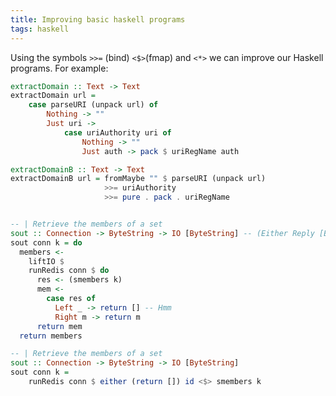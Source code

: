 ```yaml
---
title: Improving basic haskell programs
tags: haskell
---
```

Using the symbols `>>=` (bind) `<$>`(fmap) and `<*>` we can improve our Haskell programs.
For example:


```haskell
extractDomain :: Text -> Text
extractDomain url =
    case parseURI (unpack url) of
        Nothing -> ""
        Just uri ->
            case uriAuthority uri of
                Nothing -> ""
                Just auth -> pack $ uriRegName auth

```

```haskell
extractDomainB :: Text -> Text
extractDomainB url = fromMaybe "" $ parseURI (unpack url)
                     >>= uriAuthority
                     >>= pure . pack . uriRegName

```

```haskell 

-- | Retrieve the members of a set
sout :: Connection -> ByteString -> IO [ByteString] -- (Either Reply [ByteString])
sout conn k = do
  members <-
    liftIO $
    runRedis conn $ do
      res <- (smembers k)
      mem <-
        case res of
          Left _ -> return [] -- Hmm
          Right m -> return m
      return mem
  return members
```

```haskell
-- | Retrieve the members of a set
sout :: Connection -> ByteString -> IO [ByteString]
sout conn k = 
    runRedis conn $ either (return []) id <$> smembers k
```
